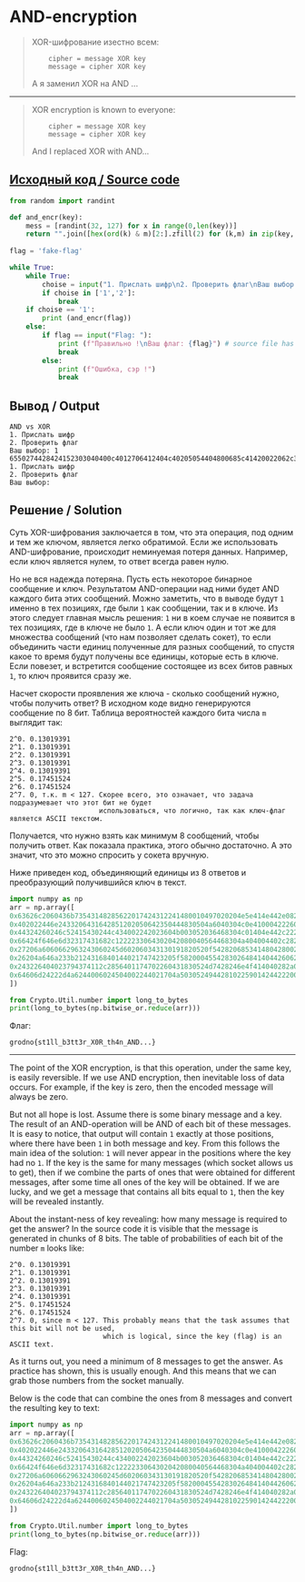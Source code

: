 # AND-encryption

> XOR-шифрование изестно всем:
>
> ```plain
>     cipher = message XOR key
>     message = cipher XOR key
> ```
>
> А я заменил XOR на AND ...

---

> XOR encryption is known to everyone:
>
> ```plain
>     cipher = message XOR key
>     message = cipher XOR key
> ```
>
> And I replaced XOR with AND...

## [Исходный код / Source code](AND-encryption.py)

```python
from random import randint

def and_encr(key):
    mess = [randint(32, 127) for x in range(0,len(key))]
    return "".join([hex(ord(k) & m)[2:].zfill(2) for (k,m) in zip(key, mess)])
    
flag = 'fake-flag'

while True:
    while True:
        choise = input("1. Прислать шифр\n2. Проверить флаг\nВаш выбор: ")
        if choise in ['1','2']:
            break
    if choise == '1':
        print (and_encr(flag))
    else:
        if flag == input("Flag: "):
            print (f"Правильно !\nВаш флаг: {flag}") # source file has a missing `)` here
            break
        else:
            print (f"Ошибка, сэр !")
            break
```

## Вывод / Output

```plain
AND vs XOR
1. Прислать шифр
2. Проверить флаг
Ваш выбор: 1
6550274428424152303040400c4012706412404c40205054404800685c41420022062c3d
1. Прислать шифр
2. Проверить флаг
Ваш выбор:
```

## Решение / Solution

Суть XOR-шифрования заключается в том, что эта операция, под одним и тем же ключом, является легко
обратимой. Если же использовать AND-шифрование, происходит неминуемая потеря данных. Например, если
ключ является нулем, то ответ всегда равен нулю.

Но не вся надежда потеряна. Пусть есть некоторое бинарное сообщение и ключ. Результатом AND-операции
над ними будет AND каждого бита этих сообщений. Можно заметить, что в выводе будут `1` именно в тех
позициях, где были `1` как сообщении, так и в ключе. Из этого следует главная мысль решения: `1` ни
в коем случае не появится в тех позициях, где в ключе не было `1`. А если ключ один и тот же для
множества сообщений (что нам позволяет сделать сокет), то если объединить части единиц полученные
для разных сообщений, то спустя какое то время будут получены все единицы, которые есть в ключе.
Если повезет, и встретится сообщение состоящее из всех битов равных `1`, то ключ проявится сразу же.

Насчет скорости проявления же ключа - сколько сообщений нужно, чтобы получить ответ? В исходном коде
видно генерируются сообщение по 8 бит. Таблица вероятностей каждого бита числа `m` выглядит так:

```plain
2^0. 0.13019391
2^1. 0.13019391
2^2. 0.13019391
2^3. 0.13019391
2^4. 0.13019391
2^5. 0.17451524
2^6. 0.17451524
2^7. 0, т.к. m < 127. Скорее всего, это означает, что задача подразумевает что этот бит не будет
                      использоваться, что логично, так как ключ-флаг является ASCII текстом.
```

Получается, что нужно взять как минимум 8 сообщений, чтобы получить ответ. Как показала практика,
этого обычно достаточно. А это значит, что это можно спросить у сокета вручную.

Ниже приведен код, объединяющий единицы из 8 ответов и преобразующий получившийся ключ в текст.

```python
import numpy as np
arr = np.array([
0x63626c2060436b73543148285622017424312241480010497020204e5e414e442e082855,
0x402022446e2433206431642851202050642350444830504a6040304c0e41000422260e3d,
0x44324260246c52415430244c434002242023604b003052036468304c01404e442c222040,
0x66424f646e6d32317431682c1222233064302042080040564468304a404004402c28222d,
0x27206a6060662963243060245d602060343130191820520f542820685341480428002438,
0x26204a646a233b2124316840144021747423205f58200045542830264841404426062459,
0x243226404023794374112c2856401174702260431830524d7428246e4f414040282a0829,
0x64606d24222d4a6244006024504002244021704a50305249442810225901424422200251
])

from Crypto.Util.number import long_to_bytes
print(long_to_bytes(np.bitwise_or.reduce(arr)))
```

Флаг:

```plain
grodno{st1ll_b3tt3r_X0R_th4n_AND...}
```

---

The point of the XOR encryption, is that this operation, under the same key, is easily reversible.
If we use AND encryption, then inevitable loss of data occurs. For example, if the key is zero,
then the encoded message will always be zero.

But not all hope is lost. Assume there is some binary message and a key. The result of an
AND-operation will be AND of each bit of these messages. It is easy to notice, that output will
contain `1` exactly at those positions, where there have been `1` in both message and key. From this
follows the main idea of the solution: `1` will never appear in the positions where the key had no
`1`. If the key is the same for many messages (which socket allows us to get), then if we combine
the parts of ones that were obtained for different messages, after some time all ones of the key
will be obtained. If we are lucky, and we get a message that contains all bits equal to `1`, then
the key will be revealed instantly.

About the instant-ness of key revealing: how many message is required to get the answer? In the
source code it is visible that the message is generated in chunks of 8 bits. The table of
probabilities of each bit of the number `m` looks like:

```plain
2^0. 0.13019391
2^1. 0.13019391
2^2. 0.13019391
2^3. 0.13019391
2^4. 0.13019391
2^5. 0.17451524
2^6. 0.17451524
2^7. 0, since m < 127. This probably means that the task assumes that this bit will not be used,
                       which is logical, since the key (flag) is an ASCII text.
```

As it turns out, you need a minimum of 8 messages to get the answer. As practice has shown, this is
usually enough. And this means that we can grab those numbers from the socket manually.

Below is the code that can combine the ones from 8 messages and convert the resulting key to text:

```python
import numpy as np
arr = np.array([
0x63626c2060436b73543148285622017424312241480010497020204e5e414e442e082855,
0x402022446e2433206431642851202050642350444830504a6040304c0e41000422260e3d,
0x44324260246c52415430244c434002242023604b003052036468304c01404e442c222040,
0x66424f646e6d32317431682c1222233064302042080040564468304a404004402c28222d,
0x27206a6060662963243060245d602060343130191820520f542820685341480428002438,
0x26204a646a233b2124316840144021747423205f58200045542830264841404426062459,
0x243226404023794374112c2856401174702260431830524d7428246e4f414040282a0829,
0x64606d24222d4a6244006024504002244021704a50305249442810225901424422200251
])

from Crypto.Util.number import long_to_bytes
print(long_to_bytes(np.bitwise_or.reduce(arr)))
```

Flag:

```plain
grodno{st1ll_b3tt3r_X0R_th4n_AND...}
```
